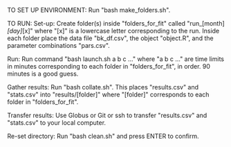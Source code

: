 TO SET UP ENVIRONMENT:
Run "bash make_folders.sh".

TO RUN:
Set-up:
Create folder(s) inside "folders_for_fit" called "run_[month]_[day]_[x]" where "[x]" is a lowercase letter corresponding to the run.
Inside each folder place the data file "bk_df.csv", the object "object.R", and the parameter combinations "pars.csv".

Run:
Run command "bash launch.sh a b c ..." where "a b c ..." are time limits in minutes corresponding to each folder in "folders_for_fit", in order. 90 minutes is a good guess.

Gather results:
Run "bash collate.sh". This places "results.csv" and "stats.csv" into "results/[folder]" where "[folder]" corresponds to each folder in "folders_for_fit".

Transfer results:
Use Globus or Git or ssh to transfer "results.csv" and "stats.csv" to your local computer.

Re-set directory:
Run "bash clean.sh" and press ENTER to confirm.
